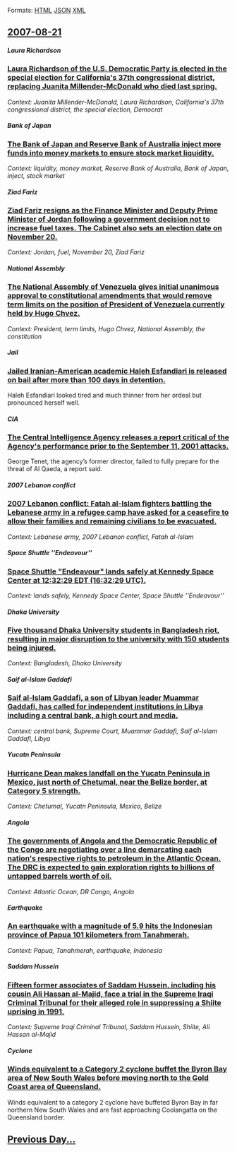 
Formats: [HTML](2007/08/21/index.html)  [JSON](2007/08/21/index.json)  [XML](2007/08/21/index.xml)  

## [2007-08-21](/news/2007/08/21/index.md)

##### Laura Richardson
### [ Laura Richardson of the U.S. Democratic Party is elected in the special election for California's 37th congressional district, replacing Juanita Millender-McDonald who died last spring. ](/news/2007/08/21/laura-richardson-of-the-u-s-democratic-party-is-elected-in-the-special-election-for-california-s-37th-congressional-district-replacing-ju.md)
_Context: Juanita Millender-McDonald, Laura Richardson, California's 37th congressional district, the special election, Democrat_

##### Bank of Japan
### [ The Bank of Japan and Reserve Bank of Australia inject more funds into money markets to ensure stock market liquidity. ](/news/2007/08/21/the-bank-of-japan-and-reserve-bank-of-australia-inject-more-funds-into-money-markets-to-ensure-stock-market-liquidity.md)
_Context: liquidity, money market, Reserve Bank of Australia, Bank of Japan, inject, stock market_

##### Ziad Fariz
### [ Ziad Fariz resigns as the Finance Minister and Deputy Prime Minister of Jordan following a government decision not to increase fuel taxes. The Cabinet also sets an election date on November 20. ](/news/2007/08/21/ziad-fariz-resigns-as-the-finance-minister-and-deputy-prime-minister-of-jordan-following-a-government-decision-not-to-increase-fuel-taxes.md)
_Context: Jordan, fuel, November 20, Ziad Fariz_

##### National Assembly
### [ The National Assembly of Venezuela gives initial unanimous approval to constitutional amendments that would remove term limits on the position of President of Venezuela currently held by Hugo Chvez. ](/news/2007/08/21/the-national-assembly-of-venezuela-gives-initial-unanimous-approval-to-constitutional-amendments-that-would-remove-term-limits-on-the-posit.md)
_Context: President, term limits, Hugo Chvez, National Assembly, the constitution_

##### Jail
### [ Jailed Iranian-American academic Haleh Esfandiari is released on bail after more than 100 days in detention. ](/news/2007/08/21/jailed-iranian-american-academic-haleh-esfandiari-is-released-on-bail-after-more-than-100-days-in-detention.md)
Haleh Esfandiari looked tired and much thinner from her ordeal but pronounced herself well.

##### CIA
### [ The Central Intelligence Agency releases a report critical of the Agency's performance prior to the September 11, 2001 attacks. ](/news/2007/08/21/the-central-intelligence-agency-releases-a-report-critical-of-the-agency-s-performance-prior-to-the-september-11-2001-attacks.md)
George Tenet, the agency’s former director, failed to fully prepare for the threat of Al Qaeda, a report said.

##### 2007 Lebanon conflict
### [ 2007 Lebanon conflict: Fatah al-Islam fighters battling the Lebanese army in a refugee camp have asked for a ceasefire to allow their families and remaining civilians to be evacuated. ](/news/2007/08/21/2007-lebanon-conflict-fatah-al-islam-fighters-battling-the-lebanese-army-in-a-refugee-camp-have-asked-for-a-ceasefire-to-allow-their-famil.md)
_Context: Lebanese army, 2007 Lebanon conflict, Fatah al-Islam_

##### Space Shuttle ''Endeavour''
### [ Space Shuttle "Endeavour" lands safely at Kennedy Space Center at 12:32:29 EDT (16:32:29 UTC). ](/news/2007/08/21/space-shuttle-endeavour-lands-safely-at-kennedy-space-center-at-12-32-29-edt-16-32-29-utc.md)
_Context: lands safely, Kennedy Space Center, Space Shuttle ''Endeavour''_

##### Dhaka University
### [ Five thousand Dhaka University students in Bangladesh riot, resulting in major disruption to the university with 150 students being injured. ](/news/2007/08/21/five-thousand-dhaka-university-students-in-bangladesh-riot-resulting-in-major-disruption-to-the-university-with-150-students-being-injured.md)
_Context: Bangladesh, Dhaka University_

##### Saif al-Islam Gaddafi
### [ Saif al-Islam Gaddafi, a son of Libyan leader Muammar Gaddafi, has called for independent institutions in Libya including a central bank, a high court and media. ](/news/2007/08/21/saif-al-islam-gaddafi-a-son-of-libyan-leader-muammar-gaddafi-has-called-for-independent-institutions-in-libya-including-a-central-bank-a.md)
_Context: central bank, Supreme Court, Muammar Gaddafi, Saif al-Islam Gaddafi, Libya_

##### Yucatn Peninsula
### [ Hurricane Dean makes landfall on the Yucatn Peninsula in Mexico, just north of Chetumal, near the Belize border, at Category 5 strength.](/news/2007/08/21/hurricane-dean-makes-landfall-on-the-yucatan-peninsula-in-mexico-just-north-of-chetumal-near-the-belize-border-at-category-5-strength.md)
_Context: Chetumal, Yucatn Peninsula, Mexico, Belize_

##### Angola
### [ The governments of Angola and the Democratic Republic of the Congo are negotiating over a line demarcating each nation's respective rights to petroleum in the Atlantic Ocean. The DRC is expected to gain exploration rights to billions of untapped barrels worth of oil. ](/news/2007/08/21/the-governments-of-angola-and-the-democratic-republic-of-the-congo-are-negotiating-over-a-line-demarcating-each-nation-s-respective-rights.md)
_Context: Atlantic Ocean, DR Congo, Angola_

##### Earthquake
### [ An earthquake with a magnitude of 5.9 hits the Indonesian province of Papua 101 kilometers from Tanahmerah. ](/news/2007/08/21/an-earthquake-with-a-magnitude-of-5-9-hits-the-indonesian-province-of-papua-101-kilometers-from-tanahmerah.md)
_Context: Papua, Tanahmerah, earthquake, Indonesia_

##### Saddam Hussein
### [ Fifteen former associates of Saddam Hussein, including his cousin Ali Hassan al-Majid, face a trial in the Supreme Iraqi Criminal Tribunal for their alleged role in suppressing a Shiite uprising in 1991. ](/news/2007/08/21/fifteen-former-associates-of-saddam-hussein-including-his-cousin-ali-hassan-al-majid-face-a-trial-in-the-supreme-iraqi-criminal-tribunal.md)
_Context: Supreme Iraqi Criminal Tribunal, Saddam Hussein, Shiite, Ali Hassan al-Majid_

##### Cyclone
### [ Winds equivalent to a Category 2 cyclone buffet the Byron Bay area of New South Wales before moving north to the Gold Coast area of Queensland. ](/news/2007/08/21/winds-equivalent-to-a-category-2-cyclone-buffet-the-byron-bay-area-of-new-south-wales-before-moving-north-to-the-gold-coast-area-of-queensl.md)
Winds equivalent to a category 2 cyclone have buffeted Byron Bay in far northern New South Wales and are fast approaching Coolangatta on the Queensland border.

## [Previous Day...](/news/2007/08/20/index.md)

